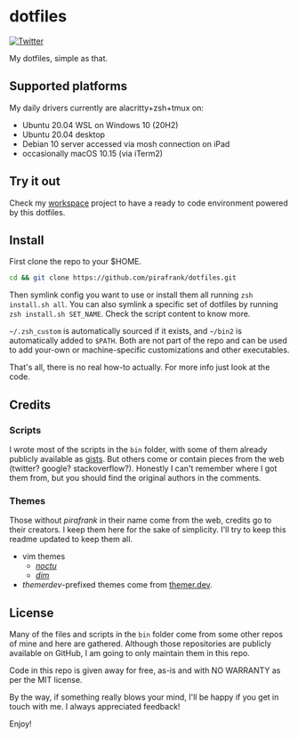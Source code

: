 # dotfiles

[![Twitter](https://img.shields.io/twitter/url/https/twitter.com/pirafrank.svg?style=social&label=Follow%20%40pirafrank)](https://twitter.com/pirafrank)

My dotfiles, simple as that.

## Supported platforms

My daily drivers currently are alacritty+zsh+tmux on:

- Ubuntu 20.04 WSL on Windows 10 (20H2)
- Ubuntu 20.04 desktop
- Debian 10 server accessed via mosh connection on iPad
- occasionally macOS 10.15 (via iTerm2)

## Try it out

Check my [workspace](https://github.com/pirafrank/workspace) project to have a ready to code environment powered by this dotfiles.

## Install

First clone the repo to your $HOME.

```sh
cd && git clone https://github.com/pirafrank/dotfiles.git
```

Then symlink config you want to use or install them all running `zsh install.sh all`. You can also symlink a specific set of dotfiles by running `zsh install.sh SET_NAME`. Check the script content to know more.

`~/.zsh_custom` is automatically sourced if it exists, and `~/bin2` is automatically added to `$PATH`. Both are not part of the repo and can be used to add your-own or machine-specific customizations and other executables.

That's all, there is no real how-to actually. For more info just look at the code.

## Credits

### Scripts

I wrote most of the scripts in the `bin` folder, with some of them already publicly available as [gists](https://gist.github.com/pirafrank). But others come or contain pieces from the web (twitter? google? stackoverflow?). Honestly I can't remember where I got them from, but you should find the original authors in the comments.

### Themes

Those without *pirafrank* in their name come from the web, credits go to their creators. I keep them here for the sake of simplicity. I'll try to keep this readme updated to keep them all.

- vim themes
  - [*noctu*](https://github.com/noahfrederick/vim-noctu)
  - [*dim*](https://github.com/jeffkreeftmeijer/vim-dim)
- *themerdev*-prefixed themes come from [themer.dev](https://themer.dev/).

## License

Many of the files and scripts in the `bin` folder come from some other repos of mine and here are gathered. Although those repositories are publicly available on GitHub, I am going to only maintain them in this repo.

Code in this repo is given away for free, as-is and with NO WARRANTY as per the MIT license.

By the way, if something really blows your mind, I'll be happy if you get in touch with me. I always appreciated feedback!

Enjoy!
